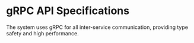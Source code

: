 # gRPC API Specifications

The system uses gRPC for all inter-service communication, providing type safety and high performance.

```yaml